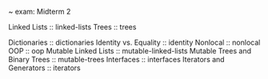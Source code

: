 ~ exam: Midterm 2

<topic>Linked Lists :: linked-lists</topic>
<topic>Trees :: trees</topic>
<!---
<topic>Map, Filter, and friends :: functions</topic>
-->
<topic>Dictionaries :: dictionaries</topic>
<topic>Identity vs. Equality :: identity</topic>
<topic>Nonlocal :: nonlocal</topic>
<topic>OOP :: oop</topic>
<topic>Mutable Linked Lists :: mutable-linked-lists</topic>
<topic>Mutable Trees and Binary Trees :: mutable-trees</topic>
<topic>Interfaces :: interfaces</topic>
<topic>Iterators and Generators :: iterators</topic>

